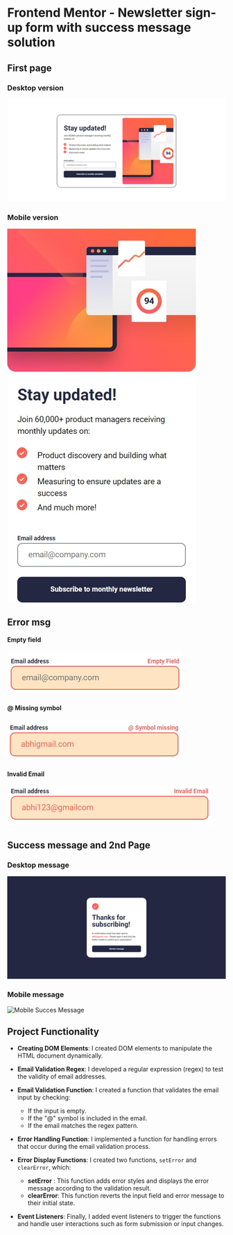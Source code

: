 # Frontend Mentor - Newsletter sign-up form with success message solution

## First page

### Desktop version

![Desktop Main page](./design/own%20design/main.jpeg)

### Mobile version

![Mobile Main page](./design/own%20design/mobile-main.jpeg)

## Error msg

#### Empty field

![Empty field](./design/own%20design/empty-field.jpeg)

#### @ Missing symbol

![@ Missing symbol](./design/own%20design/missing-field.jpeg)

#### Invalid Email

![Invalid Email](./design/own%20design/invalid-email.jpeg)

## Success message and 2nd Page

### Desktop message

![Desktop Succes Message](./design/own%20design/desktop-thanks-msg.jpeg)

### Mobile message

![Mobile Succes Message](./design/own%20design/mobile-thanks-msg.jpeg)

## Project Functionality

- **Creating DOM Elements**: I created DOM elements to manipulate the HTML document dynamically.

- **Email Validation Regex**: I developed a regular expression (regex) to test the validity of email addresses.

- **Email Validation Function**: I created a function that validates the email input by checking:
  - If the input is empty.
  - If the "@" symbol is included in the email.
  - If the email matches the regex pattern.

- **Error Handling Function**: I implemented a function for handling errors that occur during the email validation process.

- **Error Display Functions**: I created two functions, `setError` and `clearError`, which:
  - **setError** : This function adds error styles and displays the error message according to the validation result.
  - **clearError**: This function reverts the input field and error message to their initial state.
  
- **Event Listeners**: Finally, I added event listeners to trigger the functions and handle user interactions such as form submission or input changes.
